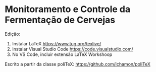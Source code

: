 Monitoramento e Controle da Fermentação de Cervejas
=======

Edição:
1) Instalar LaTeX https://www.tug.org/texlive/
2) Instalar Visual Studio Code https://code.visualstudio.com/
3) No VS Code, incluir extensão LaTeX Workshoop

Escrito a partir da classe poliTeX: https://github.com/lchamon/poliTeX
